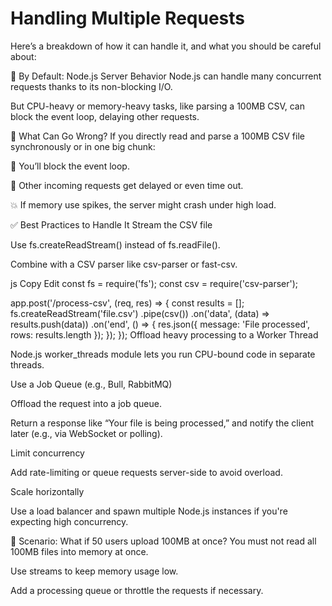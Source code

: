 # Handling Multiple Requests

Here’s a breakdown of how it can handle it, and what you should be careful about:

🧠 By Default: Node.js Server Behavior
Node.js can handle many concurrent requests thanks to its non-blocking I/O.

But CPU-heavy or memory-heavy tasks, like parsing a 100MB CSV, can block the event loop, delaying other requests.

😬 What Can Go Wrong?
If you directly read and parse a 100MB CSV file synchronously or in one big chunk:

🛑 You’ll block the event loop.

🐌 Other incoming requests get delayed or even time out.

💥 If memory use spikes, the server might crash under high load.

✅ Best Practices to Handle It
Stream the CSV file

Use fs.createReadStream() instead of fs.readFile().

Combine with a CSV parser like csv-parser or fast-csv.

js
Copy
Edit
const fs = require('fs');
const csv = require('csv-parser');

app.post('/process-csv', (req, res) => {
  const results = [];
  fs.createReadStream('file.csv')
    .pipe(csv())
    .on('data', (data) => results.push(data))
    .on('end', () => {
      res.json({ message: 'File processed', rows: results.length });
    });
});
Offload heavy processing to a Worker Thread

Node.js worker_threads module lets you run CPU-bound code in separate threads.

Use a Job Queue (e.g., Bull, RabbitMQ)

Offload the request into a job queue.

Return a response like “Your file is being processed,” and notify the client later (e.g., via WebSocket or polling).

Limit concurrency

Add rate-limiting or queue requests server-side to avoid overload.

Scale horizontally

Use a load balancer and spawn multiple Node.js instances if you're expecting high concurrency.

🔁 Scenario: What if 50 users upload 100MB at once?
You must not read all 100MB files into memory at once.

Use streams to keep memory usage low.

Add a processing queue or throttle the requests if necessary.